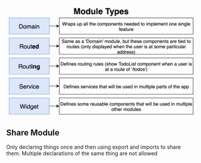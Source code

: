 

![](./angular-module-types.png)

## Share Module
Only declaring things once and then using export and imports to share them. 
Multiple declarations of the same thing are not allowed
